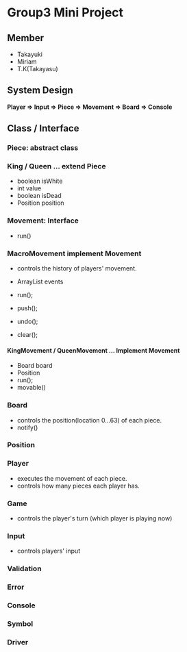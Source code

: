 Group3 Mini Project
===

Member
---

- Takayuki
- Miriam
- T.K(Takayasu)

System Design
---

**Player => Input => Piece => Movement => Board => Console**

Class / Interface
---

### Piece: abstract class

### King / Queen ... extend Piece

- boolean isWhite
- int value
- boolean isDead
- Position position


### Movement: Interface
- run()

### MacroMovement implement Movement
- controls the history of players' movement.

- ArrayList<Movement> events
- run();
- push();
- undo();
- clear();

#### KingMovement / QueenMovement ... Implement Movement
- Board board
- Position
- run();
- movable()

### Board
- controls the position(location 0...63) of each piece.
- notify()

### Position

### Player
- executes the movement of each piece.
- controls how many pieces each player has.

### Game
- controls the player's turn (which player is playing now)

### Input
- controls players' input

### Validation


### Error

### Console

### Symbol

### Driver





